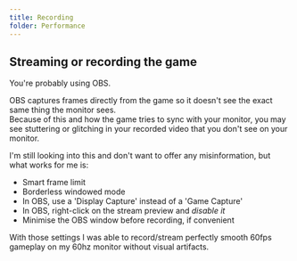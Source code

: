 ```yaml
---
title: Recording
folder: Performance
---
```

## Streaming or recording the game

You're probably using OBS.

OBS captures frames directly from the game so it doesn't see the exact same thing the monitor sees.  
Because of this and how the game tries to sync with your monitor, you may see stuttering or glitching in your recorded video that you don't see on your monitor.

I'm still looking into this and don't want to offer any misinformation, but what works for me is:

- Smart frame limit
- Borderless windowed mode
- In OBS, use a 'Display Capture' instead of a 'Game Capture'
- In OBS, right-click on the stream preview and *disable it*
- Minimise the OBS window before recording, if convenient

With those settings I was able to record/stream perfectly smooth 60fps gameplay on my 60hz monitor without visual artifacts.